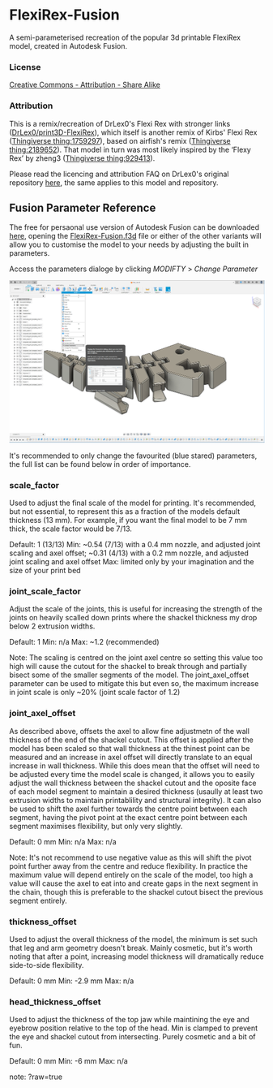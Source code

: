 # FlexiRex-Fusion

A semi-parameterised recreation of the popular 3d printable FlexiRex model, created in Autodesk Fusion.

### License

[Creative Commons - Attribution - Share Alike](https://creativecommons.org/licenses/by-sa/4.0/)

### Attribution

This is a remix/recreation of DrLex0's Flexi Rex with stronger links ([DrLex0/print3D-FlexiRex](https://github.com/DrLex0/print3D-FlexiRex)), which itself is another remix of Kirbs' Flexi Rex ([Thingiverse thing:1759297](https://www.thingiverse.com/thing:1759297)), based on airfish's remix ([Thingiverse thing:2189652](https://www.thingiverse.com/thing:2189652)). That model in turn was most likely inspired by the ‘Flexy Rex’ by zheng3 ([Thingiverse thing:929413](https://www.thingiverse.com/thing:929413)).

Please read the licencing and attribution FAQ on DrLex0's original repository [here](https://github.com/DrLex0/print3D-FlexiRex/blob/master/README.md), the same applies to this model and repository.

## Fusion Parameter Reference

The free for persaonal use version of Autodesk Fusion can be downloaded [here](https://www.autodesk.com/products/fusion-360/personal), opening the [FlexiRex-Fusion.f3d](FlexiRex-Fusion.f3d) file or either of the other variants will allow you to customise the model to your needs by adjusting the built in parameters.

Access the parameters dialoge by clicking _MODIFTY_ > _Change Parameter_

[![Fusion's Change Parameter dialoge](/assets/images/parameters.png)](/assets/images/parameters.png)

It's recommended to only change the favourited (blue stared) parameters, the full list can be found below in order of importance.

### scale_factor

Used to adjust the final scale of the model for printing. It's recommended, but not essential, to represent this as a fraction of the models default thickness (13 mm). For example, if you want the final model to be 7 mm thick, the scale factor would be 7/13.

Default: 1 (13/13)
Min: ~0.54 (7/13) with a 0.4 mm nozzle, and adjusted joint scaling and axel offset; ~0.31 (4/13) with a 0.2 mm nozzle, and adjusted joint scaling and axel offset
Max: limited only by your imagination and the size of your print bed

### joint_scale_factor

Adjust the scale of the joints, this is useful for increasing the strength of the joints on heavily scalled down prints where the shackel thickness my drop below 2 extrusion widths.

Default: 1
Min: n/a
Max: ~1.2 (recommended)

Note: The scaling is centred on the joint axel centre so setting this value too high will cause the cutout for the shackel to break through and partially bisect some of the smaller segments of the model. The joint_axel_offset parameter can be used to mitigate this but even so, the maximum increase in joint scale is only ~20% (joint scale factor of 1.2)

### joint_axel_offset

As described above, offsets the axel to allow fine adjustmetn of the wall thickness of the end of the shackel cutout. This offset is applied after the model has been scaled so that wall thickness at the thinest point can be measured and an increase in axel offset will directly translate to an equal increase in wall thickness. While this does mean that the offset will need to be adjusted every time the model scale is changed, it allows you to easily adjust the wall thickness between the shackel cutout and the oposite face of each model segment to maintain a desired thickness (usaully at least two extrusion widths to maintain printablility and structural integrity). It can also be used to shift the axel further towards the centre point between each segment, having the pivot point at the exact centre point between each segment maximises flexibility, but only very slightly.

Default: 0 mm
Min: n/a
Max: n/a

Note: It's not recommend to use negative value as this will shift the pivot point further away from the centre and reduce flexibility. In practice the maximum value will depend entirely on the scale of the model, too high a value will cause the axel to eat into and create gaps in the next segment in the chain, though this is preferable to the shackel cutout bisect the previous segment entirely.

### thickness_offset

Used to adjust the overall thickness of the model, the minimum is set such that leg and arm geometry doesn't break. Mainly cosmetic, but it's worth noting that after a point, increasing model thickness will dramatically reduce side-to-side flexibility.

Default: 0 mm
Min: -2.9 mm
Max: n/a

### head_thickness_offset

Used to adjust the thickness of the top jaw while maintining the eye and eyebrow position relative to the top of the head. Min is clamped to prevent the eye and shackel cutout from intersecting. Purely cosmetic and a bit of fun.

Default: 0 mm
Min: -6 mm
Max: n/a

note: ?raw=true
